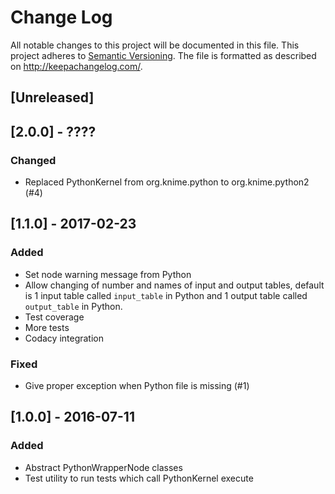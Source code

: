 # Change Log
All notable changes to this project will be documented in this file.
This project adheres to [Semantic Versioning](http://semver.org/).
The file is formatted as described on http://keepachangelog.com/.

## [Unreleased]

## [2.0.0] - ????

### Changed

* Replaced PythonKernel from org.knime.python to org.knime.python2 (#4)

## [1.1.0] - 2017-02-23

### Added

* Set node warning message from Python
* Allow changing of number and names of input and output tables,
  default is 1 input table called `input_table` in Python
  and 1 output table called `output_table` in Python.
* Test coverage
* More tests
* Codacy integration

### Fixed

* Give proper exception when Python file is missing (#1)

## [1.0.0] - 2016-07-11

### Added

* Abstract PythonWrapperNode classes
* Test utility to run tests which call PythonKernel execute
